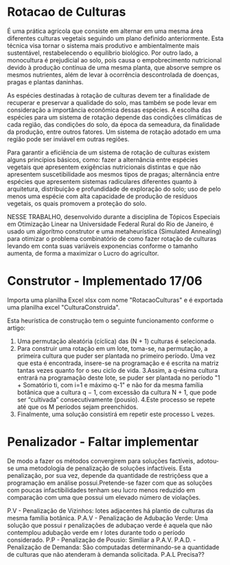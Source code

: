 # Rotacao de Culturas

  É uma prática agrícola que consiste em alternar em uma mesma área diferentes culturas vegetais seguindo um plano definido anteriormente. Esta técnica visa tornar o sistema mais produtivo e ambientalmente mais sustentável, restabelecendo o equilíbrio biológico. Por outro lado, a monocultura é prejudicial ao solo, pois causa o empobrecimento nutricional devido à produção contínua de uma mesma planta, que absorve sempre os mesmos nutrientes, além de levar à ocorrência descontrolada de doenças, pragas e plantas daninhas.

  As espécies destinadas à rotação de culturas devem ter a finalidade de recuperar e preservar a qualidade do solo, mas também se pode levar em consideração a importância econômica dessas espécies. A escolha das espécies para um sistema de rotação depende das condições climáticas de cada região, das condições do solo, da época da semeadura, da finalidade da produção, entre outros fatores. Um sistema de rotação adotado em uma região pode ser inviável em outras regiões.

  Para garantir a eficiência de um sistema de rotação de culturas existem alguns princípios básicos, como: fazer a alternância entre espécies vegetais que apresentem exigências nutricionais distintas e que não apresentem suscetibilidade aos mesmos tipos de pragas; alternância entre espécies que apresentem sistemas radiculares diferentes quanto à arquitetura, distribuição e profundidade de exploração do solo; uso de pelo menos uma espécie com alta capacidade de produção de resíduos vegetais, os quais promovem a proteção do solo.

  NESSE TRABALHO, desenvolvido durante a disciplina de Tópicos Especiais em Otimização Linear na Universidade Federal Rural do Rio de Janeiro, é usado um algorítmo construtor e uma metaheurística (Simulated Annealing) para otimizar o problema combinatório de como fazer rotação de culturas levando em conta suas variáveis exponencias conforme o tamanho aumenta, de forma a maximizar o Lucro do agricultor.

# Construtor - Implementado 17/06

Importa uma planilha Excel xlsx com nome "RotacaoCulturas" e é exportada uma planilha excel "CulturaConstruida".

Esta heurística de construção tem o seguinte funcionamento conforme o artigo:
1. Uma permutação aleatória (cíclica) das (N + 1) culturas é selecionada. 
2. Para construir uma rotação em um lote, toma-se, na permutação, a primeira cultura que puder ser plantada no primeiro período. Uma vez que esta é encontrada, insere-se na programação e é escrita na matriz tantas vezes quanto for o seu ciclo de vida.
3.Assim, a q-ésima cultura entrará na programação deste lote, se puder ser plantada no período "1 + Somatório ti, com i=1 e máximo q-1" e não for da mesma família botânica que a cultura q − 1, com excessão da cultura N + 1, que pode ser “cultivada” consecutivamente (pousio).
4.Este processo se repete até que os M períodos sejam preenchidos.
5. Finalmente, uma solução consistirá em repetir este processo L vezes.

# Penalizador - Faltar implementar
  
  De modo a fazer os métodos convergirem para soluções factíveis, adotou-se uma metodologia de penalização de soluções infactíveis. Esta penalização, por sua vez, depende da quantidade de restriçõess que a programação em análise possui.Pretende-se fazer com que as soluções
com poucas infactibilidades tenham seu lucro menos reduzido em comparação com uma que possui um elevado número de violações.

P.V - Penalização de Vizinhos: lotes adjacentes há plantio de culturas da mesma família botânica.
P.A.V - Penalização de Adubação Verde: Uma solução que possui r penalizações de adubaçao verde é aquela que não contemplou adubação verde em r lotes durante todo o período considerado.
P.P - Penalização de Pousio: Similiar a P.A.V.
P.A.D. - Penalização de Demanda: São computadas determinando-se a quantidade de culturas que não atenderam à demanda solicitada.
P.A.L Precisa??




